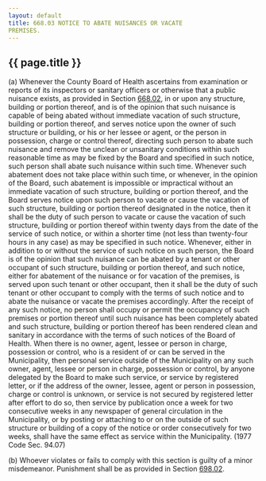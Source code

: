 ```yaml
---
layout: default 
title: 668.03 NOTICE TO ABATE NUISANCES OR VACATE
PREMISES.
---
```


{{ page.title }}
----------------

​(a) Whenever the County Board of Health ascertains from examination or
reports of its inspectors or sanitary officers or otherwise that a
public nuisance exists, as provided in Section [668.02](372c6d5f.html),
in or upon any structure, building or portion thereof, and is of the
opinion that such nuisance is capable of being abated without immediate
vacation of such structure, building or portion thereof, and serves
notice upon the owner of such structure or building, or his or her
lessee or agent, or the person in possession, charge or control thereof,
directing such person to abate such nuisance and remove the unclean or
unsanitary conditions within such reasonable time as may be fixed by the
Board and specified in such notice, such person shall abate such
nuisance within such time. Whenever such abatement does not take place
within such time, or whenever, in the opinion of the Board, such
abatement is impossible or impractical without an immediate vacation of
such structure, building or portion thereof, and the Board serves notice
upon such person to vacate or cause the vacation of such structure,
building or portion thereof designated in the notice, then it shall be
the duty of such person to vacate or cause the vacation of such
structure, building or portion thereof within twenty days from the date
of the service of such notice, or within a shorter time (not less than
twenty-four hours in any case) as may be specified in such notice.
Whenever, either in addition to or without the service of such notice on
such person, the Board is of the opinion that such nuisance can be
abated by a tenant or other occupant of such structure, building or
portion thereof, and such notice, either for abatement of the nuisance
or for vacation of the premises, is served upon such tenant or other
occupant, then it shall be the duty of such tenant or other occupant to
comply with the terms of such notice and to abate the nuisance or vacate
the premises accordingly. After the receipt of any such notice, no
person shall occupy or permit the occupancy of such premises or portion
thereof until such nuisance has been completely abated and such
structure, building or portion thereof has been rendered clean and
sanitary in accordance with the terms of such notices of the Board of
Health. When there is no owner, agent, lessee or person in charge,
possession or control, who is a resident of or can be served in the
Municipality, then personal service outside of the Municipality on any
such owner, agent, lessee or person in charge, possession or control, by
anyone delegated by the Board to make such service, or service by
registered letter, or if the address of the owner, lessee, agent or
person in possession, charge or control is unknown, or service is not
secured by registered letter after effort to do so, then service by
publication once a week for two consecutive weeks in any newspaper of
general circulation in the Municipality, or by posting or attaching to
or on the outside of such structure or building of a copy of the notice
or order consecutively for two weeks, shall have the same effect as
service within the Municipality. (1977 Code Sec. 94.07)

​(b) Whoever violates or fails to comply with this section is guilty of
a minor misdemeanor. Punishment shall be as provided in Section
[698.02](38e2f631.html).
